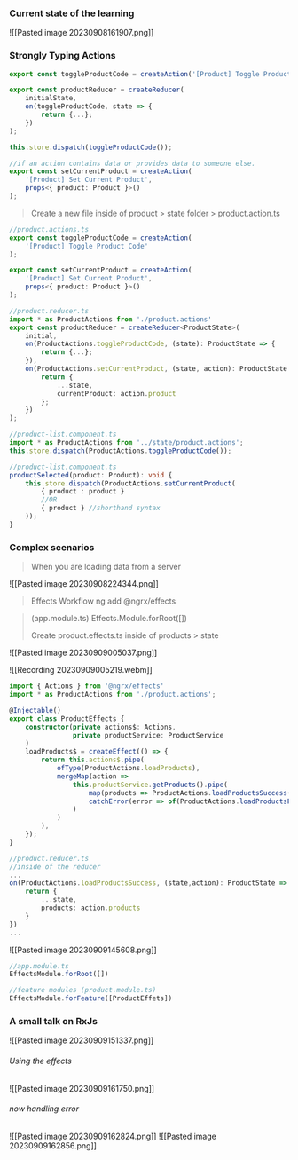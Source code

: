 ### Current state of the learning
![[Pasted image 20230908161907.png]]

### Strongly Typing Actions

```TypeScript
export const toggleProductCode = createAction('[Product] Toggle Product Code');

export const productReducer = createReducer(
	initialState,
	on(toggleProductCode, state => {
		return {...};
	})
);

this.store.dispatch(toggleProductCode());
```

```TypeScript 
//if an action contains data or provides data to someone else.
export const setCurrentProduct = createAction(
	'[Product] Set Current Product',
	props<{ product: Product }>()
);
```


> Create a new file inside of product > state folder > product.action.ts


```TypeScript
//product.actions.ts
export const toggleProductCode = createAction(
	'[Product] Toggle Product Code'
);

export const setCurrentProduct = createAction(
	'[Product] Set Current Product',
	props<{ product: Product }>()
);
```

```Typescript
//product.reducer.ts
import * as ProductActions from './product.actions'
export const productReducer = createReducer<ProductState>(
	initial,
	on(ProductActions.toggleProductCode, (state): ProductState => {
		return {...};
	}),
	on(ProductActions.setCurrentProduct, (state, action): ProductState => {
		return {
			...state,
			currentProduct: action.product
		};
	})
);
```

```TypeScript
//product-list.component.ts
import * as ProductActions from '../state/product.actions';
this.store.dispatch(ProductActions.toggleProductCode());
```

```TypeScript
//product-list.component.ts
productSelected(product: Product): void {
	this.store.dispatch(ProductActions.setCurrentProduct(
		{ product : product } 
		//OR
		{ product } //shorthand syntax
	));
}
```

### Complex scenarios

> When you are loading data from a server

![[Pasted image 20230908224344.png]]

> Effects Workflow
> ng add @ngrx/effects

> (app.module.ts)
> Effects.Module.forRoot([])
> 
> Create product.effects.ts inside of products > state 


![[Pasted image 20230909005037.png]]


![[Recording 20230909005219.webm]]

```TypeScript
import { Actions } from '@ngrx/effects'
import * as ProductActions from './product.actions';

@Injectable()
export class ProductEffects {
	constructor(private actions$: Actions,
				private productService: ProductService
	)
	loadProducts$ = createEffect(() => {
		return this.actions$.pipe(
			ofType(ProductActions.loadProducts),
			mergeMap(action => 
				this.productService.getProducts().pipe(
					map(products => ProductActions.loadProductsSuccess( {products} )),
					catchError(error => of(ProductActions.loadProductsFailure({error})))
				)
			)
		),
	});
}
```
```TypeScript
//product.reducer.ts
//inside of the reducer
...
on(ProductActions.loadProductsSuccess, (state,action): ProductState => {
	return {
		...state,
		products: action.products
	}
})
...
```

![[Pasted image 20230909145608.png]]

```TypeScript
//app.module.ts
EffectsModule.forRoot([])

//feature modules (product.module.ts)
EffectsModule.forFeature([ProductEffets])
```
### A small talk on RxJs

![[Pasted image 20230909151337.png]]

###### Using the effects
![[Pasted image 20230909161750.png]]

###### now handling error

![[Pasted image 20230909162824.png]]
![[Pasted image 20230909162856.png]]

